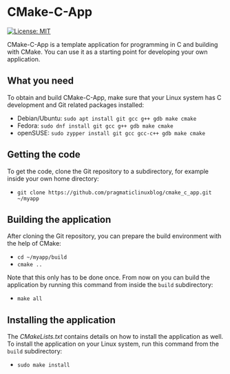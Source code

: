 # CMake-C-App
[![License: MIT](https://img.shields.io/badge/License-MIT-yellow.svg)](https://opensource.org/licenses/MIT)

CMake-C-App is a template application for programming in C and building with CMake. You can use it as a starting point for developing your own application.

## What you need

To obtain and build CMake-C-App, make sure that your Linux system has C development and Git related packages installed:

* Debian/Ubuntu: `sudo apt install git gcc g++ gdb make cmake`
* Fedora: `sudo dnf install git gcc g++ gdb make cmake`
* openSUSE: `sudo zypper install git gcc gcc-c++ gdb make cmake`

## Getting the code

To get the code, clone the Git repository to a subdirectory, for example inside your own home directory:

* `git clone https://github.com/pragmaticlinuxblog/cmake_c_app.git ~/myapp`

## Building the application

After cloning the Git repository, you can prepare the build environment with the help of CMake:

* `cd ~/myapp/build`
* `cmake ..`

Note that this only has to be done once. From now on you can build the application by running this command from inside the `build` subdirectory:

* `make all`

## Installing the application

The *CMakeLists.txt* contains details on how to install the application as well. To install the application on your Linux system, run this command from the `build` subdirectory:

* `sudo make install`

